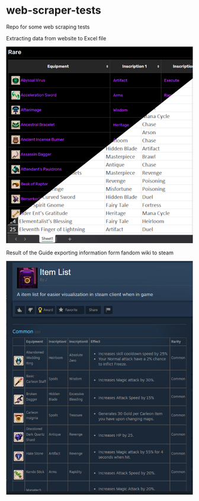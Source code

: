 # web-scraper-tests
Repo for some web scraping tests

Extracting data from website to Excel file

![Site data to Excel](https://github.com/YoruAlptraum/web-scraper-tests/blob/main/resources/web_scrapign.png)

Result of the Guide exporting information form fandom wiki to steam

![Result Guide](https://github.com/YoruAlptraum/web-scraper-tests/blob/main/resources/steam_guide.png)

